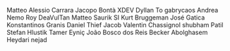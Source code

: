 Matteo Alessio Carrara
Jacopo Bontà
XDEV 
Dyllan To 
gabrycaos 
Andrea
Nemo Roy 
DeaVulTan
Matteo
Saurik SI
Kurt Bruggeman 
José Gatica
Konstantinos Granis
Daniel Thief
Jacob
Valentin Chassignol
shubham Patil 
Stefan Hlustik 
Tamer Eyniç
João Bosco dos Reis Becker
Abolghasem Heydari nejad
 

